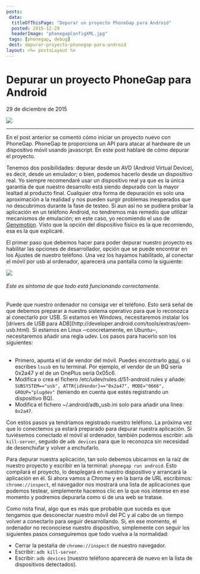 ```yaml
---
posts:
 data:
  titleOfThisPage: "Depurar un proyecto PhoneGap para Android"
  posted: 2015-12-29
  headerImage: "phonegapConfigXML.jpg"
 tags: [phonegap, debug]
 dest: depurar-proyecto-phonegap-para-android
layout: <%= postsLayout %>
---
```


# Depurar un proyecto PhoneGap para Android

29 de diciembre de 2015

<img class="img-responsive img-border img-full" src="{{pathAssets}}img/phonegapConfigXML.jpg"/>

- - -


En el post anterior se comentó cómo iniciar un proyecto nuevo con PhoneGap. PhoneGap te proporciona un API para atacar al hardware de un dispositivo móvil usando javascript. En este post hablaré de cómo depurar el proyecto.

Tenemos dos posibilidades: depurar desde un AVD (Android Virtual Device), es decir, desde un emulador; o bien, podemos hacerlo desde un dispositivo real. Yo siempre recomendaré usar un dispositivo real ya que es la única garantía de que nuestro desarrollo está siendo depurado con la mayor lealtad al producto final. Cualquier otra forma de depuración es solo una aproximación a la realidad y nos pueden surgir problemas inesperados que no descubrimos durante la fase de testeo. Si aun así no se pudiera probar la aplicación en un teléfono Android, no tendremos más remedio que utilizar mecanismos de emulación; en este caso, yo recomiendo el uso de [Genymotion](https://www.genymotion.com/). Visto que la opción del dispositivo físico es la que recomiendo, esa es la que explicaré.

El primer paso que debemos hacer para poder depurar nuestro proyecto es habilitar las opciones de desarrollador, opción que se puede encontrar en los Ajustes de nuestro teléfono. Una vez los hayamos habilitado, al conectar el móvil por usb al ordenador, aparecerá una pantalla como la siguiente:

<div class="col-md-4">
<img class="img-responsive img-border img-full" src="{{pathAssets}}img/depurar-proyecto-phonegap-para-android-usb-debugging.jpg"/>
<h6 class="help-block">Este es síntoma de que todo está funcionando correctamente.</h6>
</div>

<div class="col-md-8">
Puede que nuestro ordenador no consiga ver el teléfono. Esto será señal de que debemos preparar a nuestro sistema operativo para que lo reconozca al conectarlo por USB. Si estamos en Windows, necesitaremos instalar los [drivers de USB para ADB](http://developer.android.com/tools/extras/oem-usb.html). Si estamos en Linux ─concretamente, en Ubuntu─, necesitaremos añadir una regla udev. Los pasos para hacerlo son los siguientes:
</div>
<br style="clear:both" />

- Primero, apunta el id de vendor del móvil. Puedes encontrarlo [aquí](http://developer.android.com/tools/device.html#VendorIds), o si escribes `lsusb` en tu terminal. Por ejemplo, el vendor de un BQ sería 0x2a47 y el de un OnePlus sería 0x05c6.
- Modifica o crea el fichero /etc/udev/rules.d/51-android.rules y añade: `SUBSYSTEM=="usb", ATTR{idVendor}=="0x2a47", MODE="0666", GROUP="plugdev"` (teniendo en cuenta que estés registrando un dispositivo BQ).
- Modifica el fichero ~/.android/adb_usb.ini solo para añadir una línea: `0x2a47`.

Con estos pasos ya tendríamos registrado nuestro teléfono. La próxima vez que lo conectemos ya estará preparado para depurar nuestra aplicación. Si tuviésemos conectado el móvil al ordenador, también podemos escribir: `adb kill-server`, seguido de `adb devices` para que lo reconozca sin necesidad de desenchufar y volver a enchufarlo.

Para depurar nuestra aplicación, tan solo debemos ubicarnos en la raíz de nuestro proyecto y escribir en la terminal: `phonegap run android`. Esto compilará el proyecto, lo desplegará en nuestro dispositivo y arrancará la aplicación en él. Si ahora vamos a Chrome y en la barra de URL escribimos: `chrome://inspect`, el navegador nos mostrará una lista de aplicaciones que podemos testear, simplemente hacemos clic en la que nos interese en ese momento y podremos depurarla como si de una web se tratase.

Como nota final, algo que es más que probable que suceda es que tengamos que desconectar nuestro móvil del PC y al cabo de un tiempo volver a conectarlo para seguir desarrollando. Si, en ese momento, el ordenador no reconociese nuestro dispositivo, simplemente con seguir los siguientes pasos conseguiremos que todo vuelva a la normalidad:

- Cerrar la pestaña de `chrome://inspect` de nuestro navegador.
- Escribir: `adb kill-server`.
- Escribir: `adb devices` (nuestro teléfono aparecerá de nuevo en la lista de dispositivos detectados).
